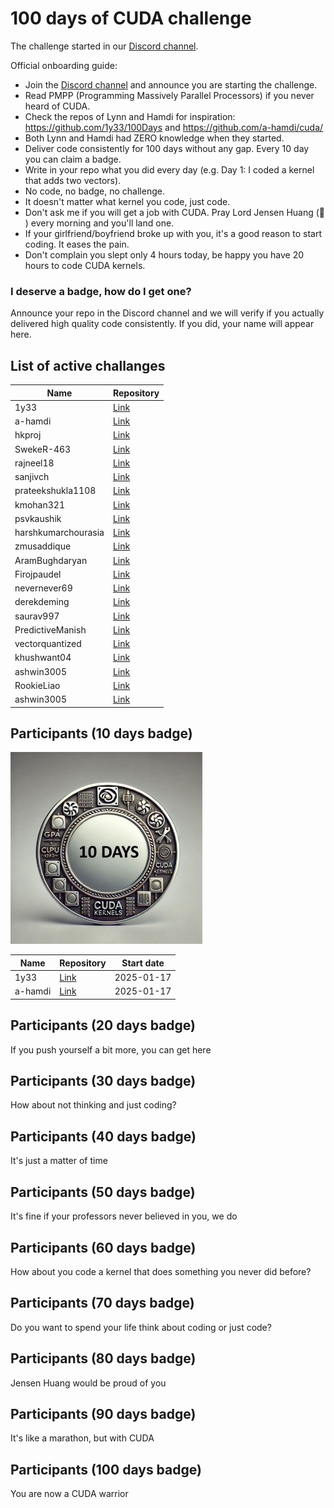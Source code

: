 # 100 days of CUDA challenge

The challenge started in our [Discord channel](https://discord.gg/4Tg4TkJQzE).

Official onboarding guide:

- Join the [Discord channel](https://discord.gg/4Tg4TkJQzE) and announce you are starting the challenge.
- Read PMPP (Programming Massively Parallel Processors) if you never heard of CUDA.
- Check the repos of Lynn and Hamdi for inspiration: https://github.com/1y33/100Days and https://github.com/a-hamdi/cuda/
- Both Lynn and Hamdi had ZERO knowledge when they started.
- Deliver code consistently for 100 days without any gap. Every 10 day you can claim a badge.
- Write in your repo what you did every day (e.g. Day 1: I coded a kernel that adds two vectors).
- No code, no badge, no challenge.
- It doesn't matter what kernel you code, just code.
- Don't ask me if you will get a job with CUDA. Pray Lord Jensen Huang (🙏 ) every morning and you'll land one.
- If your girlfriend/boyfriend broke up with you, it's a good reason to start coding. It eases the pain.
- Don't complain you slept only 4 hours today, be happy you have 20 hours to code CUDA kernels.

### I deserve a badge, how do I get one?

Announce your repo in the Discord channel and we will verify if you actually delivered high quality code consistently. If you did, your name will appear here.

## List of active challanges

| Name                | Repository                                                          |
| ------------------- | ------------------------------------------------------------------- |
| 1y33                | [Link](https://github.com/1y33/100Days)                             |
| a-hamdi             | [Link](https://github.com/a-hamdi/cuda)                             |
| hkproj              | [Link](https://github.com/hkproj/100-days-of-gpu/blob/main/CUDA.md) |
| SwekeR-463          | [Link](https://github.com/SwekeR-463/100kernels)                    |
| rajneel18           | [Link](https://github.com/rajneel18/100_CUDA_Kernels)               |
| sanjivch            | [Link](https://github.com/sanjivch/100-days-of-gpu)                 |
| prateekshukla1108   | [Link](https://github.com/prateekshukla1108/100-daysofcuda)         |
| kmohan321           | [Link](https://github.com/kmohan321/CUDA)                           |
| psvkaushik          | [Link](https://github.com/psvkaushik/100_Days_CUDA)                 |
| harshkumarchourasia | [Link](https://github.com/harshkumarchourasia/100DaysOfGPU)         |
| zmusaddique         | [Link](https://github.com/zmusaddique/100daysCUDA/tree/main)        |
| AramBughdaryan      | [Link](https://github.com/AramBughdaryan/cuda)                      |
| Firojpaudel         | [Link](https://github.com/Firojpaudel/100_days_of_CUDA)             |
| nevernever69        | [Link](https://github.com/nevernever69/100-days-of-cuda)            |
| derekdeming         | [Link](https://github.com/derekdeming/tinyCuda)                     |
| saurav997           | [Link](https://github.com/saurav997/100DaysOfCuda)                  |
| PredictiveManish    | [Link](https://github.com/PredictiveManish/100days)                 |
| vectorquantized     | [Link](https://github.com/vectorquantized/100daysofcuda)            |
| khushwant04         | [Link](https://github.com/khushwant04/100-Days-CUDA.git)            |
| ashwin3005          | [Link](https://github.com/ashwin3005/CUDA)                          |
| RookieLiao          | [Link](https://github.com/RookieLiao/tiny-cuda-examples)            |
| ashwin3005          | [Link]( https://github.com/mathysgrapotte/100DaysCUDA)              |

## Participants (10 days badge)

![Badge 10 days](badges/badge_10_days_small.jpeg)

| Name    | Repository                               | Start date |
| ------- | ---------------------------------------- | ---------- |
| 1y33    | [Link](https://github.com/1y33/100Days)  | 2025-01-17 |
| a-hamdi | [Link](https://github.com/a-hamdi/cuda/) | 2025-01-17 |

## Participants (20 days badge)

If you push yourself a bit more, you can get here

## Participants (30 days badge)

How about not thinking and just coding?

## Participants (40 days badge)

It's just a matter of time

## Participants (50 days badge)

It's fine if your professors never believed in you, we do

## Participants (60 days badge)

How about you code a kernel that does something you never did before?

## Participants (70 days badge)

Do you want to spend your life think about coding or just code?

## Participants (80 days badge)

Jensen Huang would be proud of you

## Participants (90 days badge)

It's like a marathon, but with CUDA

## Participants (100 days badge)

You are now a CUDA warrior
